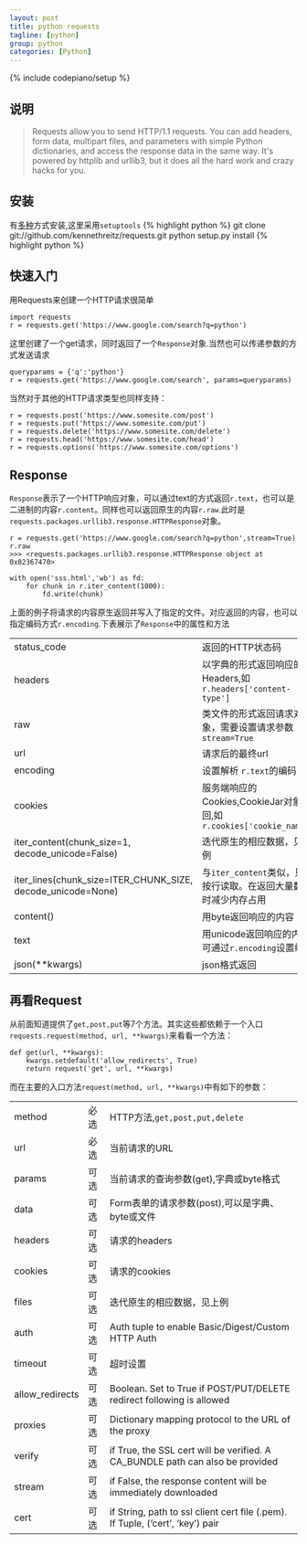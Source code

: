 ```yaml
---
layout: post
title: python requests
tagline: [python] 
group: python
categories: [Python]
---
```

{% include codepiano/setup %}

## 说明 ##

> Requests allow you to send HTTP/1.1 requests. You can add headers, form data, multipart files, and parameters with simple Python dictionaries, and access the response data in the same way. It's powered by httplib and urllib3, but it does all the hard work and crazy hacks for you.

## 安装 ##

有[多种](http://www.python-requests.org/en/latest/user/install/)方式安装,这里采用`setuptools`
{% highlight python %}
	git clone git://github.com/kennethreitz/requests.git
	python setup.py install
{% highlight python %}	
## 快速入门 ##

用Requests来创建一个HTTP请求很简单

	import requests
	r = requests.get('https://www.google.com/search?q=python')

这里创建了一个get请求，同时返回了一个`Response`对象.当然也可以传递参数的方式发送请求

	queryparams = {'q':'python'}
	r = requests.get('https://www.google.com/search', params=queryparams)

当然对于其他的HTTP请求类型也同样支持：

	r = requests.post('https://www.somesite.com/post')
	r = requests.put('https://www.somesite.com/put')
	r = requests.delete('https://www.somesite.com/delete')
	r = requests.head('https://www.somesite.com/head')
	r = requests.options('https://www.somesite.com/options')

## Response ##

`Response`表示了一个HTTP响应对象，可以通过text的方式返回`r.text`，也可以是二进制的内容`r.content`。同样也可以返回原生的内容`r.raw`.此时是`requests.packages.urllib3.response.HTTPResponse`对象。

	r = requests.get('https://www.google.com/search?q=python',stream=True)
	r.raw
	>>> <requests.packages.urllib3.response.HTTPResponse object at 0x02367470>
	
	with open('sss.html','wb') as fd:
		for chunk in r.iter_content(1000):
			fd.write(chunk)

上面的例子将请求的内容原生返回并写入了指定的文件。对应返回的内容，也可以指定编码方式`r.encoding`.下表展示了`Response`中的属性和方法

<table class="table table-striped table-bordered">
<tr><td>status_code</td><td>返回的HTTP状态码</td></tr>
<tr><td>headers</td><td>以字典的形式返回响应的Headers,如<code>r.headers['content-type']</code></td></tr>
<tr><td>raw</td><td>类文件的形式返回请求对象，需要设置请求参数<code>stream=True</code></td></tr>
<tr><td>url</td><td>请求后的最终url</td></tr>
<tr><td>encoding</td><td>设置解析 <code>r.text</code>的编码</td></tr>
<tr><td>cookies</td><td>服务端响应的Cookies,CookieJar对象返回,如<code>r.cookies['cookie_name']</code></td></tr>
<tr><td>iter_content(chunk_size=1, decode_unicode=False)</td><td>迭代原生的相应数据，见上例</td></tr>
<tr><td>iter_lines(chunk_size=ITER_CHUNK_SIZE, decode_unicode=None)</td><td>与<code>iter_content</code>类似，只是按行读取。在返回大量数据时减少内存占用</td></tr>
<tr><td>content()</td><td>用byte返回响应的内容</td></tr>
<tr><td>text</td><td>用unicode返回响应的内容,可通过<code>r.encoding</code>设置编码</td></tr>
<tr><td>json(**kwargs)</td><td>json格式返回</td></tr>
</table>

## 再看Request ##

从前面知道提供了`get,post,put`等7个方法。其实这些都依赖于一个入口`requests.request(method, url, **kwargs)`来看看一个方法：

	def get(url, **kwargs):
	    kwargs.setdefault('allow_redirects', True)
	    return request('get', url, **kwargs)

而在主要的入口方法`request(method, url, **kwargs)`中有如下的参数：

<table class="table table-striped table-bordered">
<tr><td>method</td><td>必选</td><td>HTTP方法,<code>get,post,put,delete</code></td></tr>
<tr><td>url</td><td>必选</td><td>当前请求的URL</td></tr>
<tr><td>params</td><td>可选</td><td>当前请求的查询参数(get),字典或byte格式</td></tr>
<tr><td>data</td><td>可选</td><td>Form表单的请求参数(post),可以是字典、byte或文件</td></tr>
<tr><td>headers</td><td>可选</td><td>请求的headers</td></tr>
<tr><td>cookies</td><td>可选</td><td>请求的cookies</td></tr>
<tr><td>files</td><td>可选</td><td>迭代原生的相应数据，见上例</td></tr>
<tr><td>auth</td><td>可选</td><td>Auth tuple to enable Basic/Digest/Custom HTTP Auth</td></tr>
<tr><td>timeout</td><td>可选</td><td>超时设置</td></tr>
<tr><td>allow_redirects</td><td>可选</td><td>Boolean. Set to True if POST/PUT/DELETE redirect following is allowed</td></tr>
<tr><td>proxies</td><td>可选</td><td>Dictionary mapping protocol to the URL of the proxy</td></tr>
<tr><td>verify</td><td>可选</td><td> if True, the SSL cert will be verified. A CA_BUNDLE path can also be provided</td></tr>
<tr><td>stream</td><td>可选</td><td>if False, the response content will be immediately downloaded</td></tr>
<tr><td>cert</td><td>可选</td><td>if String, path to ssl client cert file (.pem). If Tuple, (‘cert’, ‘key’) pair</td></tr>
</table>